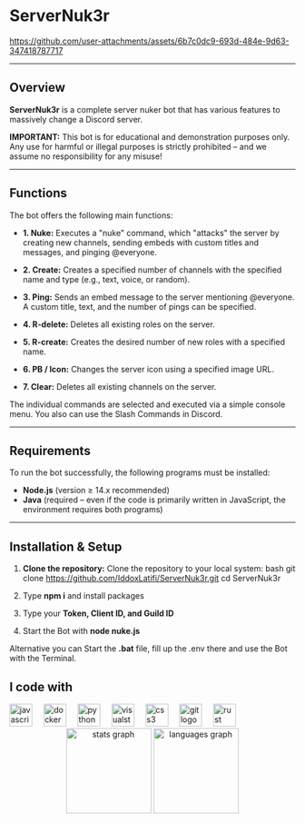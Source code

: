 # ServerNuk3r




https://github.com/user-attachments/assets/6b7c0dc9-693d-484e-9d63-347418787717






---

## Overview

**ServerNuk3r** is a complete server nuker bot that has various features to massively change a Discord server.

**IMPORTANT:** This bot is for educational and demonstration purposes only. Any use for harmful or illegal purposes is strictly prohibited – and we assume no responsibility for any misuse!

---

## Functions

The bot offers the following main functions:

- **1. Nuke:** 
Executes a "nuke" command, which "attacks" the server by creating new channels, sending embeds with custom titles and messages, and pinging @everyone.

- **2. Create:** 
Creates a specified number of channels with the specified name and type (e.g., text, voice, or random).

- **3. Ping:** 
Sends an embed message to the server mentioning @everyone. A custom title, text, and the number of pings can be specified.

- **4. R-delete:** 
Deletes all existing roles on the server.

- **5. R-create:** 
Creates the desired number of new roles with a specified name.

- **6. PB / Icon:**
Changes the server icon using a specified image URL.

- **7. Clear:**
Deletes all existing channels on the server.

The individual commands are selected and executed via a simple console menu.
You also can use the Slash Commands in Discord.

---
 
## Requirements

To run the bot successfully, the following programs must be installed:

- **Node.js** (version ≥ 14.x recommended)
- **Java** (required – even if the code is primarily written in JavaScript, the environment requires both programs)

---

## Installation & Setup

1. **Clone the repository:**
Clone the repository to your local system:
bash
git clone https://github.com/IddoxLatifi/ServerNuk3r.git
cd ServerNuk3r

2. Type **npm i** and install packages
3. Type your **Token, Client ID, and Guild ID**
4. Start the Bot with **node nuke.js** 

Alternative you can Start the **.bat** file, fill up the .env there and use the Bot with the Terminal. 

<h2 align="left">I code with</h2>

<div align="left">
  <img src="https://cdn.jsdelivr.net/gh/devicons/devicon/icons/javascript/javascript-original.svg" height="40" alt="javascript logo"  />
  <img width="12" />
  <img src="https://cdn.jsdelivr.net/gh/devicons/devicon/icons/docker/docker-original.svg" height="40" alt="docker logo"  />
  <img width="12" />
  <img src="https://cdn.jsdelivr.net/gh/devicons/devicon/icons/python/python-original.svg" height="40" alt="python logo"  />
  <img width="12" />
  <img src="https://cdn.jsdelivr.net/gh/devicons/devicon/icons/visualstudio/visualstudio-plain.svg" height="40" alt="visualstudio logo"  />
  <img width="12" />
  <img src="https://cdn.jsdelivr.net/gh/devicons/devicon/icons/css3/css3-original.svg" height="40" alt="css3 logo"  />
  <img width="12" />
  <img src="https://cdn.jsdelivr.net/gh/devicons/devicon/icons/git/git-original.svg" height="40" alt="git logo"  />
  <img width="12" />
  <img src="https://cdn.jsdelivr.net/gh/devicons/devicon/icons/rust/rust-original.svg" height="40" alt="rust logo"  />
</div>

<div align="center">
  <img src="https://github-readme-stats.vercel.app/api?username=IddoxLatifi&hide_title=false&hide_rank=false&show_icons=true&include_all_commits=true&count_private=true&disable_animations=false&theme=dracula&locale=en&hide_border=false&order=1" height="150" alt="stats graph"  />
  <img src="https://github-readme-stats.vercel.app/api/top-langs?username=IddoxLatifi&locale=en&hide_title=false&layout=compact&card_width=320&langs_count=5&theme=dracula&hide_border=false&order=2" height="150" alt="languages graph"  />
</div>


